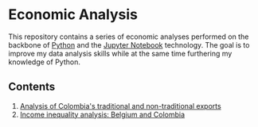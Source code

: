 # Economic Analysis
This repository contains a series of economic analyses performed on the backbone of [Python](https://www.python.org/) and the [Jupyter Notebook](http://jupyter.org/) technology. The goal is to improve my data analysis skills while at the same time furthering my knowledge of Python.

## Contents
1. [Analysis of Colombia's traditional and non-traditional exports](https://github.com/luisocam/econ-analysis/blob/master/001%20-%20Colombian%20Exports%20Analysis.ipynb)
2. [Income inequality analysis: Belgium and Colombia](https://github.com/luisocam/econ-analysis/blob/master/002%20-%20Income%20Inequality.ipynb)
